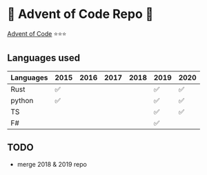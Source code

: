 # 🎅 Advent of Code Repo 🎄

[Advent of Code](https://adventofcode.com/) ⭐️⭐️⭐️

## Languages used

| Languages | 2015 | 2016 | 2017 | 2018 | 2019 | 2020 |
|---------|----|----|----|----|----|----|
| Rust    | ✅ |    |    |    | ✅ | ✅ |
| python  | ✅ |    |    |    | ✅ | ✅ |
| TS      |    |    |    |    | ✅ | ✅ |
| F#      |    |    |    |    | ✅ |    |

## TODO
- merge 2018 & 2019 repo
